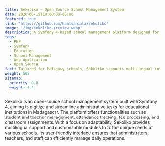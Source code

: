 ```yaml
---
title: Sekoliko – Open Source School Management System
date: 2020-06-15T10:00:00-05:00
featured: true
link: 'https://github.com/hantsaniala/sekoliko'
image: '/img/sekoliko-preview.webp'
description: A Symfony 4-based school management platform designed for educational institutions in Madagascar, offering features like student records, attendance tracking, fee management, and more.
tags:
  - PHP
  - Symfony
  - Education
  - School Management
  - Web Application
  - Open Source
fact: Tailored for Malagasy schools, Sekoliko supports multilingual interfaces and customizable modules.
weight: 505
sitemap:
  priority: 0.8
  weight: 0.4
---
```


Sekoliko is an open-source school management system built with Symfony 4, aiming to digitize and streamline administrative tasks for educational institutions in Madagascar. The platform offers functionalities such as student and teacher management, attendance tracking, fee processing, and classroom assignments. With a focus on adaptability, Sekoliko provides multilingual support and customizable modules to fit the unique needs of various schools. Its user-friendly interface ensures that administrators, teachers, and staff can efficiently manage daily operations.
